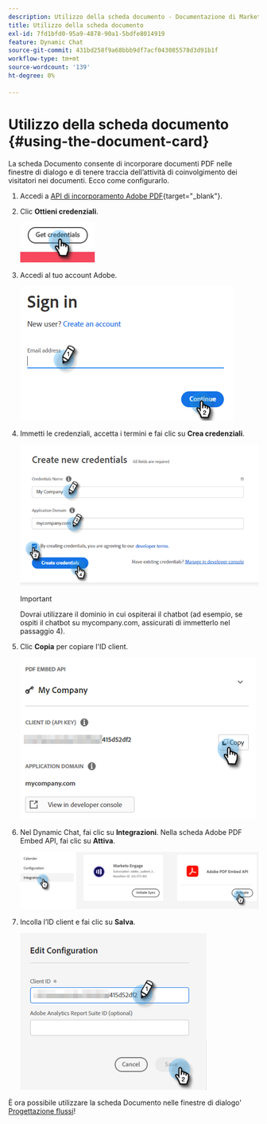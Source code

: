 ```yaml
---
description: Utilizzo della scheda documento - Documentazione di Marketo - Documentazione del prodotto
title: Utilizzo della scheda documento
exl-id: 7fd1bfd0-95a9-4878-90a1-5bdfe8014919
feature: Dynamic Chat
source-git-commit: 431bd258f9a68bbb9df7acf043085578d3d91b1f
workflow-type: tm+mt
source-wordcount: '139'
ht-degree: 0%

---
```


# Utilizzo della scheda documento {#using-the-document-card}

La scheda Documento consente di incorporare documenti PDF nelle finestre di dialogo e di tenere traccia dell’attività di coinvolgimento dei visitatori nei documenti. Ecco come configurarlo.

1. Accedi a [API di incorporamento Adobe PDF](https://udp.adobe.io/document-services/apis/pdf-embed/){target="_blank"}.

1. Clic **Ottieni credenziali**.

   ![](assets/using-the-document-card-1.png)

1. Accedi al tuo account Adobe.

   ![](assets/using-the-document-card-2.png)

1. Immetti le credenziali, accetta i termini e fai clic su **Crea credenziali**.

   ![](assets/using-the-document-card-3.png)

   >[!IMPORTANT]
   >
   >Dovrai utilizzare il dominio in cui ospiterai il chatbot (ad esempio, se ospiti il chatbot su mycompany.com, assicurati di immetterlo nel passaggio 4).

1. Clic **Copia** per copiare l&#39;ID client.

   ![](assets/using-the-document-card-4.png)

1. Nel Dynamic Chat, fai clic su **Integrazioni**. Nella scheda Adobe PDF Embed API, fai clic su **Attiva**.

   ![](assets/using-the-document-card-5.png)

1. Incolla l’ID client e fai clic su **Salva**.

   ![](assets/using-the-document-card-6.png)

È ora possibile utilizzare la scheda Documento nelle finestre di dialogo&#39; [Progettazione flussi](/help/marketo/product-docs/demand-generation/dynamic-chat/dialogues/stream-designer.md)!
